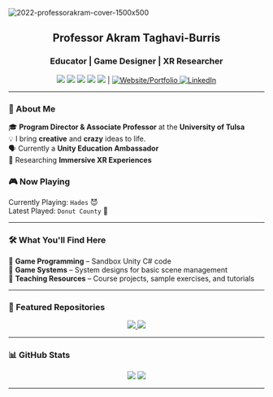 <!-- Banner Section -->
![2022-professorakram-cover-1500x500](https://github.com/user-attachments/assets/a187c6b6-7f30-4274-8c77-967aa2bee84d)

<h2 align="center">Professor Akram Taghavi-Burris</h2>
<h3 align="center">Educator | Game Designer | XR Researcher</h3>

<p align="center">
  <img src="https://img.shields.io/badge/Game_Design-8A2BE2?style=for-the-badge&logo=gamepad&logoColor=white">
  <img src="https://img.shields.io/badge/Unity-100000?style=for-the-badge&logo=unity&logoColor=white">
  <img src="https://img.shields.io/badge/C Sharp-239120?style=for-the-badge&logo=csharp&logoColor=white">
  <img src="https://img.shields.io/badge/VR/AR-0066CC?style=for-the-badge">
  <img src="https://img.shields.io/badge/Digital%20Twin-4CAF50?style=for-the-badge">
|
 <a href="https://getcreativetoday.com">
  <img src="https://img.shields.io/badge/Website-4CAF50?style=for-the-badge" alt="Website/Portfolio">
</a>
<a href="https://www.linkedin.com/in/akram-taghavi-burris/">
  <img src="https://img.shields.io/badge/LinkedIn-%230077B5?style=for-the-badge" alt="LinkedIn">
</a>
  
---

### 👋 About Me  
🎓 **Program Director & Associate Professor** at the **University of Tulsa**  
💡 I bring **creative** and **crazy** ideas to life.  
🗣️ Currently a **Unity Education Ambassador**  
🚀 Researching **Immersive XR Experiences**

### 🎮 Now Playing  
Currently Playing: `Hades` 😈  
Latest Played: `Donut County` 🍩


---

### 🛠 What You'll Find Here  
🔹 **Game Programming** – Sandbox Unity C# code  
🔹 **Game Systems** – System designs for basic scene management  
🔹 **Teaching Resources** – Course projects, sample exercises, and tutorials


---

### 📌 Featured Repositories  
<p align="center">
  <a href="https://github.com/CSG-3023/24FA-SandBox">
    <img src="https://github-readme-stats.vercel.app/api/pin/?username=professorakram&repo=24FA-SandBox&theme=gruvbox_light">
  </a>
  <a href="https://github.com/ProfessorAkram/AR-Test">
    <img src="https://github-readme-stats.vercel.app/api/pin/?username=professorakram&repo=AR-Test&theme=gruvbox_light">
  </a>
</p>

---

### 📊 GitHub Stats  
<p align="center">
  <img src="https://github-readme-stats.vercel.app/api?username=professorakram&show_icons=true&theme=vue">
  <img src="https://github-readme-streak-stats.herokuapp.com/?user=professorakram&theme=vue">
</p>

---
